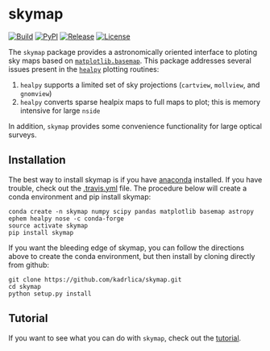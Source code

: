 # skymap

[![Build](https://img.shields.io/travis/kadrlica/skymap.svg)](https://travis-ci.org/kadrlica/skymap)
[![PyPI](https://img.shields.io/pypi/v/skymap.svg)](https://pypi.python.org/pypi/skymap)
[![Release](https://img.shields.io/github/release/kadrlica/skymap.svg?include_prereleases)](../../releases)
[![License](https://img.shields.io/badge/license-MIT-blue.svg)](../../)

The `skymap` package provides a astronomically oriented interface to ploting sky maps based on [`matplotlib.basemap`](http://matplotlib.org/basemap/). This package addresses several issues present in the [`healpy`](https://healpy.readthedocs.io/en/latest/) plotting routines:
1. `healpy` supports a limited set of sky projections (`cartview`, `mollview`, and `gnomview`)
2. `healpy` converts sparse healpix maps to full maps to plot; this is memory intensive for large `nside`

In addition, `skymap` provides some convenience functionality for large optical surveys.

## Installation

The best way to install skymap is if you have [anaconda](https://anaconda.org/) installed. If you have trouble, check out the [.travis.yml](.travis.yml) file. The procedure below will create a conda environment and pip install skymap:
```
conda create -n skymap numpy scipy pandas matplotlib basemap astropy ephem healpy nose -c conda-forge
source activate skymap
pip install skymap
```
If you want the bleeding edge of skymap, you can follow the directions above to create the conda environment, but then install by cloning directly from github:
```
git clone https://github.com/kadrlica/skymap.git
cd skymap
python setup.py install
```

## Tutorial

If you want to see what you can do with `skymap`, check out the [tutorial](tutorial/).
